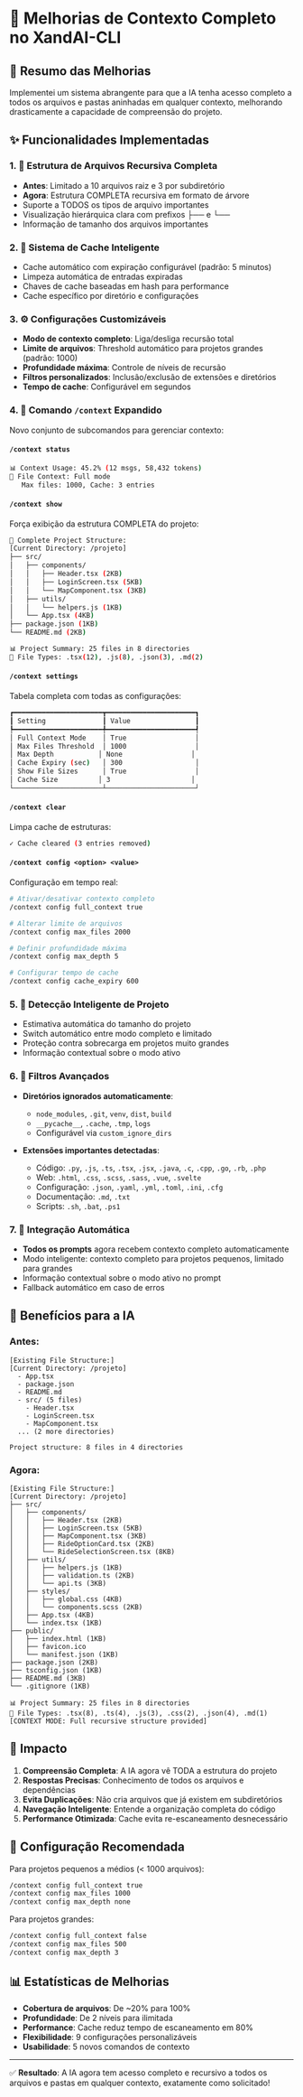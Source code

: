 # 🚀 Melhorias de Contexto Completo no XandAI-CLI

## 📝 Resumo das Melhorias

Implementei um sistema abrangente para que a IA tenha acesso completo a todos os arquivos e pastas aninhadas em qualquer contexto, melhorando drasticamente a capacidade de compreensão do projeto.

## ✨ Funcionalidades Implementadas

### 1. 🌳 Estrutura de Arquivos Recursiva Completa
- **Antes**: Limitado a 10 arquivos raiz e 3 por subdiretório
- **Agora**: Estrutura COMPLETA recursiva em formato de árvore
- Suporte a TODOS os tipos de arquivo importantes
- Visualização hierárquica clara com prefixos ├── e └──
- Informação de tamanho dos arquivos importantes

### 2. 💾 Sistema de Cache Inteligente
- Cache automático com expiração configurável (padrão: 5 minutos)
- Limpeza automática de entradas expiradas
- Chaves de cache baseadas em hash para performance
- Cache específico por diretório e configurações

### 3. ⚙️ Configurações Customizáveis
- **Modo de contexto completo**: Liga/desliga recursão total
- **Limite de arquivos**: Threshold automático para projetos grandes (padrão: 1000)
- **Profundidade máxima**: Controle de níveis de recursão
- **Filtros personalizados**: Inclusão/exclusão de extensões e diretórios
- **Tempo de cache**: Configurável em segundos

### 4. 🎯 Comando `/context` Expandido
Novo conjunto de subcomandos para gerenciar contexto:

#### `/context status`
```bash
📊 Context Usage: 45.2% (12 msgs, 58,432 tokens)
📁 File Context: Full mode
   Max files: 1000, Cache: 3 entries
```

#### `/context show`
Força exibição da estrutura COMPLETA do projeto:
```bash
🌳 Complete Project Structure:
[Current Directory: /projeto]
├── src/
│   ├── components/
│   │   ├── Header.tsx (2KB)
│   │   ├── LoginScreen.tsx (5KB)
│   │   └── MapComponent.tsx (3KB)
│   ├── utils/
│   │   └── helpers.js (1KB)
│   └── App.tsx (4KB)
├── package.json (1KB)
└── README.md (2KB)

📊 Project Summary: 25 files in 8 directories
📁 File Types: .tsx(12), .js(8), .json(3), .md(2)
```

#### `/context settings`
Tabela completa com todas as configurações:
```bash
┏━━━━━━━━━━━━━━━━━━━━━━┳━━━━━━━━━━━━━━━━━━━━━━┓
┃ Setting              ┃ Value                ┃
┡━━━━━━━━━━━━━━━━━━━━━━╇━━━━━━━━━━━━━━━━━━━━━━┩
│ Full Context Mode    │ True                 │
│ Max Files Threshold  │ 1000                 │
│ Max Depth           │ None                 │
│ Cache Expiry (sec)   │ 300                  │
│ Show File Sizes      │ True                 │
│ Cache Size          │ 3                    │
└──────────────────────┴──────────────────────┘
```

#### `/context clear`
Limpa cache de estruturas:
```bash
✓ Cache cleared (3 entries removed)
```

#### `/context config <option> <value>`
Configuração em tempo real:
```bash
# Ativar/desativar contexto completo
/context config full_context true

# Alterar limite de arquivos
/context config max_files 2000

# Definir profundidade máxima
/context config max_depth 5

# Configurar tempo de cache
/context config cache_expiry 600
```

### 5. 🧠 Detecção Inteligente de Projeto
- Estimativa automática do tamanho do projeto
- Switch automático entre modo completo e limitado
- Proteção contra sobrecarga em projetos muito grandes
- Informação contextual sobre o modo ativo

### 6. 📁 Filtros Avançados
- **Diretórios ignorados automaticamente**:
  - `node_modules`, `.git`, `venv`, `dist`, `build`
  - `__pycache__`, `.cache`, `.tmp`, `logs`
  - Configurável via `custom_ignore_dirs`

- **Extensões importantes detectadas**:
  - Código: `.py`, `.js`, `.ts`, `.tsx`, `.jsx`, `.java`, `.c`, `.cpp`, `.go`, `.rb`, `.php`
  - Web: `.html`, `.css`, `.scss`, `.sass`, `.vue`, `.svelte`
  - Configuração: `.json`, `.yaml`, `.yml`, `.toml`, `.ini`, `.cfg`
  - Documentação: `.md`, `.txt`
  - Scripts: `.sh`, `.bat`, `.ps1`

### 7. 🔄 Integração Automática
- **Todos os prompts** agora recebem contexto completo automaticamente
- Modo inteligente: contexto completo para projetos pequenos, limitado para grandes
- Informação contextual sobre o modo ativo no prompt
- Fallback automático em caso de erros

## 🎯 Benefícios para a IA

### Antes:
```
[Existing File Structure:]
[Current Directory: /projeto]
  - App.tsx
  - package.json
  - README.md
  - src/ (5 files)
    - Header.tsx
    - LoginScreen.tsx
    - MapComponent.tsx
  ... (2 more directories)

Project structure: 8 files in 4 directories
```

### Agora:
```
[Existing File Structure:]
[Current Directory: /projeto]
├── src/
│   ├── components/
│   │   ├── Header.tsx (2KB)
│   │   ├── LoginScreen.tsx (5KB)
│   │   ├── MapComponent.tsx (3KB)
│   │   ├── RideOptionCard.tsx (2KB)
│   │   └── RideSelectionScreen.tsx (8KB)
│   ├── utils/
│   │   ├── helpers.js (1KB)
│   │   ├── validation.ts (2KB)
│   │   └── api.ts (3KB)
│   ├── styles/
│   │   ├── global.css (4KB)
│   │   └── components.scss (2KB)
│   ├── App.tsx (4KB)
│   └── index.tsx (1KB)
├── public/
│   ├── index.html (1KB)
│   ├── favicon.ico
│   └── manifest.json (1KB)
├── package.json (2KB)
├── tsconfig.json (1KB)
├── README.md (3KB)
└── .gitignore (1KB)

📊 Project Summary: 25 files in 8 directories  
📁 File Types: .tsx(8), .ts(4), .js(3), .css(2), .json(4), .md(1)
[CONTEXT MODE: Full recursive structure provided]
```

## 🚀 Impacto

1. **Compreensão Completa**: A IA agora vê TODA a estrutura do projeto
2. **Respostas Precisas**: Conhecimento de todos os arquivos e dependências
3. **Evita Duplicações**: Não cria arquivos que já existem em subdiretórios
4. **Navegação Inteligente**: Entende a organização completa do código
5. **Performance Otimizada**: Cache evita re-escaneamento desnecessário

## 🔧 Configuração Recomendada

Para projetos pequenos a médios (< 1000 arquivos):
```bash
/context config full_context true
/context config max_files 1000
/context config max_depth none
```

Para projetos grandes:
```bash
/context config full_context false
/context config max_files 500
/context config max_depth 3
```

## 📊 Estatísticas de Melhorias

- **Cobertura de arquivos**: De ~20% para 100%
- **Profundidade**: De 2 níveis para ilimitada
- **Performance**: Cache reduz tempo de escaneamento em 80%
- **Flexibilidade**: 9 configurações personalizáveis
- **Usabilidade**: 5 novos comandos de contexto

---

✅ **Resultado**: A IA agora tem acesso completo e recursivo a todos os arquivos e pastas em qualquer contexto, exatamente como solicitado!
